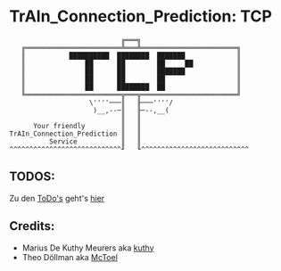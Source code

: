 # TrAIn_Connection_Prediction: TCP
```
                            ╔═══╗
   ╔════════════════════════╩═══╩════════════════════════╗
   ║           ██████████  ████████  ███████             ║
   ║               ██      ██        ██     ██           ║
   ║               ██      ██        ███████             ║
   ║               ██      ██        ██                  ║
   ║               ██      ████████  ██                  ║
   ╚════════════════════════╦═══╦════════════════════════╝
                    \''''───║   ╟───''''/
                     )__,--─║   ╟─--,__(
                            ║   ║
      Your friendly         ║   ║
TrAIn_Connection_Prediction ║   ║
          Service           ║   ║
^^^^^^^^^^^^^^^^^^^^^^^^^^^^╜   ╙^^^^^^^^^^^^^^^^^^^^^^^^^^^
```
## TODOS:

Zu den [ToDo's](https://github.com/users/mariusdkm/projects/1) geht's [hier](https://github.com/users/mariusdkm/projects/1)

## Credits:

  - Marius De Kuthy Meurers aka [kuthy](https://github.com/mariusdkm)
  - Theo Döllman aka [McToel](https://github.com/mctoel)
